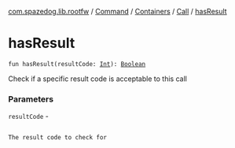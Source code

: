 [com.spazedog.lib.rootfw](../../../index.md) / [Command](../../index.md) / [Containers](../index.md) / [Call](index.md) / [hasResult](.)

# hasResult

`fun hasResult(resultCode: `[`Int`](https://kotlinlang.org/api/latest/jvm/stdlib/kotlin/-int/index.html)`): `[`Boolean`](https://kotlinlang.org/api/latest/jvm/stdlib/kotlin/-boolean/index.html)

Check if a specific result code is acceptable to this call

### Parameters

`resultCode` -

```

```
    The result code to check for
```

```

